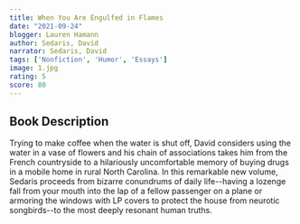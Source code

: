 ```yaml
---
title: When You Are Engulfed in Flames 
date: "2021-09-24"
blogger: Lauren Hamann
author: Sedaris, David
narrator: Sedaris, David
tags: ['Nonfiction', 'Humor', 'Essays']
image: 1.jpg
rating: 5
score: 80
---
```



## Book Description

Trying to make coffee when the water is shut off, David considers using the water in a vase of flowers and his chain of associations takes him from the French countryside to a hilariously uncomfortable memory of buying drugs in a mobile home in rural North Carolina. In this remarkable new volume, Sedaris proceeds from bizarre conundrums of daily life--having a lozenge fall from your mouth into the lap of a fellow passenger on a plane or armoring the windows with LP covers to protect the house from neurotic songbirds--to the most deeply resonant human truths. 